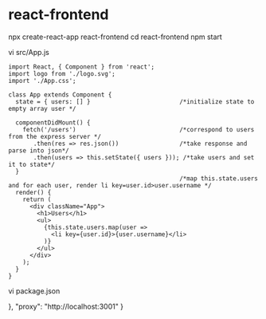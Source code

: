 # react-frontend
npx create-react-app react-frontend
cd react-frontend
npm start

vi src/App.js
```
import React, { Component } from 'react';
import logo from './logo.svg';
import './App.css';

class App extends Component {
  state = { users: [] }                         /*initialize state to empty array user */

  componentDidMount() {
    fetch('/users')                             /*correspond to users from the express server */
       .then(res => res.json())                 /*take response and parse into json*/
       .then(users => this.setState({ users })); /*take users and set it to state*/
  }
                                                /*map this.state.users and for each user, render li key=user.id>user.username */
  render() {
    return (
      <div className="App">
        <h1>Users</h1>
        <ul>
          {this.state.users.map(user =>
            <li key={user.id}>{user.username}</li>
          )}
        </ul>
      </div>
    );
  }
}
```
vi package.json 

  },
  "proxy": "http://localhost:3001"
}
